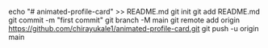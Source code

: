 echo "# animated-profile-card" >> README.md
git init
git add README.md
git commit -m "first commit"
git branch -M main
git remote add origin https://github.com/chirayukale1/animated-profile-card.git
git push -u origin main
